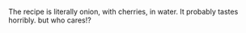 The recipe is literally onion, with cherries, in water. It probably tastes horribly. but who cares!?